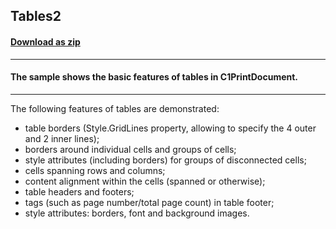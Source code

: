 ## Tables2
#### [Download as zip](https://grapecity.github.io/DownGit/#/home?url=https://github.com/GrapeCity/ComponentOne-WinForms-Samples/tree/master/Core\PrintDocument\CS\Tables2)
____
#### The sample shows the basic features of tables in C1PrintDocument.
____
The following features of tables are demonstrated: 

* table borders (Style.GridLines property, allowing to specify the 4 outer and 2 inner lines); 
* borders around individual cells and groups of cells; 
* style attributes (including borders) for groups of disconnected cells; 
* cells spanning rows and columns; 
* content alignment within the cells (spanned or otherwise); 
* table headers and footers; 
* tags (such as page number/total page count) in table footer; 
* style attributes: borders, font and background images. 
